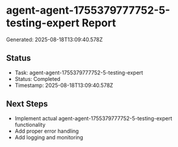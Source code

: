# agent-agent-1755379777752-5-testing-expert Report

Generated: 2025-08-18T13:09:40.578Z

## Status
- Task: agent-agent-1755379777752-5-testing-expert
- Status: Completed
- Timestamp: 2025-08-18T13:09:40.578Z

## Next Steps
- Implement actual agent-agent-1755379777752-5-testing-expert functionality
- Add proper error handling
- Add logging and monitoring
